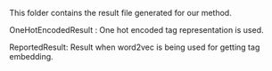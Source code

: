 This folder contains the result file generated for our method. 


OneHotEncodedResult : One hot encoded tag representation is used. 

ReportedResult: Result when word2vec is being used for getting tag embedding.  
